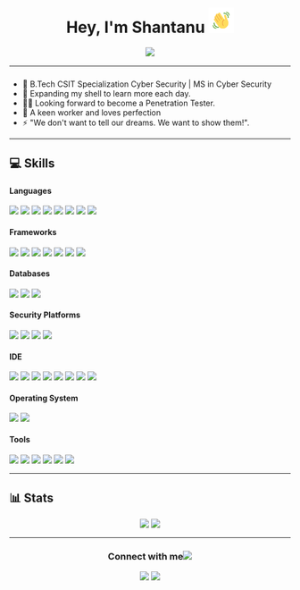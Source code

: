 <h1 align="center">Hey, I'm Shantanu <img src="wave.gif" 
         alt="Waving hand animated gif"
         height="45"
         width="45" />
</h1>

<p align="center">
	<a href="https://github.com/DenverCoder1/readme-typing-svg"><img src="https://readme-typing-svg.herokuapp.com?lines=Android+Developer;CS+Engineer;Penetration+Tester;Bug+Bounty+Hunter&center=true&width=380&height=45"></a><br>
</p>

---

### 

- 🔭 B.Tech CSIT Specialization Cyber Security | MS in Cyber Security
- 🌱 Expanding my shell to learn more each day.
- 👨‍💻 Looking forward to become a Penetration Tester.
- 🥅 A keen worker and loves perfection
- ⚡ "We don't want to tell our dreams. We want to show them!".

---

## 💻 Skills &nbsp;
<h4> Languages </h4>
<span> 
  <img src="https://img.shields.io/badge/Shell_Script-121011?style=for-the-badge&logo=gnu-bash&logoColor=white" />
  <img src="https://img.shields.io/badge/python-3670A0?style=for-the-badge&logo=python&logoColor=ffdd54" />
  <img src="https://img.shields.io/badge/C%2B%2B-00599C?style=for-the-badge&logo=c%2B%2B&logoColor=white" />
  <img src="https://img.shields.io/badge/r-%23276DC3.svg?style=for-the-badge&logo=r&logoColor=white" />
  <img src="https://img.shields.io/badge/HTML5-E34F26?style=for-the-badge&logo=html5&logoColor=white" />
  <img src="https://img.shields.io/badge/CSS3-1572B6?style=for-the-badge&logo=css3&logoColor=white" />
  <img src="https://img.shields.io/badge/Java-ED8B00?style=for-the-badge&logo=openjdk&logoColor=white"/>
  <img src="[https://img.shields.io/badge/-C++-blue?logo=cplusplus](https://img.shields.io/badge/C%2B%2B-17-blue?style=for-the-badge&logo=cplusplus)" />
</span>
<h4> Frameworks </h4>
<span>
	<img src="https://img.shields.io/badge/Socket.io-010101?&style=for-the-badge&logo=Socket.io&logoColor=white" />
	<img src="https://img.shields.io/badge/Selenium-43B02A?style=for-the-badge&logo=Selenium&logoColor=white" />
	<img src="https://img.shields.io/badge/pypi-3775A9?style=for-the-badge&logo=pypi&logoColor=white" />
	<img src="https://img.shields.io/badge/npm-CB3837?style=for-the-badge&logo=npm&logoColor=white" />
	<img src="https://img.shields.io/badge/numpy-%23013243.svg?style=for-the-badge&logo=numpy&logoColor=white" />
	<img src="https://img.shields.io/badge/pandas-%23150458.svg?style=for-the-badge&logo=pandas&logoColor=white" />
	<img src="https://img.shields.io/badge/node.js-339933?style=for-the-badge&logo=Node.js&logoColor=white" />
</span>
<h4> Databases </h4>
<span>
        <img src="https://img.shields.io/badge/MySQL-00000F?style=for-the-badge&logo=mysql&logoColor=white" />
        <img src="https://img.shields.io/badge/Mongo-DB-47A248?style=for-the-badge&logo=mongodb&logoColor=green" />
	<img src="https://img.shields.io/badge/Microsoft_SQL_Server-CC2927?style=for-the-badge&logo=microsoft-sql-server&logoColor=white" />
</span>
<h4> Security Platforms </h4>
<span>
        <img src="https://img.shields.io/badge/Bugcrowd-F26822?style=for-the-badge&logo=bugcrowd&logoColor=white" />
        <img src="https://img.shields.io/badge/Hackerone-494649?style=for-the-badge&logo=hackerone&logoColor=white" />
	<img src="https://img.shields.io/badge/HackTheBox-111927?style=for-the-badge&logo=Hack%20The%20Box&logoColor=9FEF00" />
	<img src="https://img.shields.io/badge/TryHackMe-212C42?style=for-the-badge&logo=TryHackMe&logoColor=white">
</span>
<h4> IDE </h4>
<span>
	<img src="https://img.shields.io/badge/Android_Studio-3DDC84?style=for-the-badge&logo=android-studio&logoColor=white" />
 	<img src="https://img.shields.io/badge/pycharm-15A42D.svg?style=for-the-badge&logo=pycharm&logoColor=white" />
        <img src="https://img.shields.io/badge/Colab-F9AB00?style=for-the-badge&logo=googlecolab&color=525252" /> 
	<img src="https://img.shields.io/badge/Solidity-e6e6e6?style=for-the-badge&logo=solidity&logoColor=black">
	<img src="https://img.shields.io/badge/RStudio-75AADB?style=for-the-badge&logo=RStudio&logoColor=white">
	<img src="https://img.shields.io/badge/Visual_Studio_Code-0078D4?style=for-the-badge&logo=visual%20studio%20code&logoColor=white" />
	<img src="https://img.shields.io/badge/jupyter-%23FA0F00.svg?style=for-the-badge&logo=jupyter&logoColor=white" />
	<img src="https://img.shields.io/badge/IntelliJ_IDEA-000000.svg?style=for-the-badge&logo=intellij-idea&logoColor=white" />
</span>
<h4> Operating System </h4>
<span>
	<img src="https://img.shields.io/badge/Windows-0078D6?style=for-the-badge&logo=windows&logoColor=white" />
	<img src="https://img.shields.io/badge/-Kali%20Linux-%23557C94?style=for-the-badge&logo=kalilinux&logoColor=white" />
</span>
<h4> Tools </h4>
<span>
	<img src="https://img.shields.io/badge/Postman-FF6C37?style=for-the-badge&logo=Postman&logoColor=white" />
	<img src="https://img.shields.io/badge/-VirusTotal-%23394EFF?style=for-the-badge&logo=virustotal&logoColor=white" />
	<img src="https://img.shields.io/badge/-Tor%20Browser-%237D4698?style=for-the-badge&logo=torbrowser&logoColor=white" />
	<img src="https://img.shields.io/badge/-Wireshark-%231679A7?style=for-the-badge&logo=wireshark&logoColor=white" />
	<img src="https://img.shields.io/badge/burpsuite-FF6633?style=for-the-badge&logo=burpsuite&logoColor=white" />
	<img src="https://img.shields.io/badge/metasploit-2596CD?style=for-the-badge&logo=metasploit&logoColor=white" />
</span>

---
## 📊 Stats &nbsp;

<p align="center">
	<img width="48%" src="https://github-readme-stats.vercel.app/api?username=shantanuv09&show_icons=true&count_private=true&theme=tokyonight" />
	<img width="48%" src="https://github-readme-streak-stats.herokuapp.com/?user=shantanuv09&theme=tokyonight" />
</p>


---

<h3 align="center">Connect with me<img src="https://github.com/oHTGo/oHTGo/blob/main/images/handshake.gif" height="35px"></h3>
<p align="center">
	<a href="https://www.linkedin.com/in/shantanuvartak/" target="blank"><img src="https://img.shields.io/badge/linkedin-%230077B5.svg?style=for-the-badge&logo=linkedin&logoColor=white"></a>
	<a href="mailto:shantanuvartak09@gmail.com?subject=Hello%20Shantanu" target="blank"><img src="https://img.shields.io/badge/Gmail-D14836?style=for-the-badge&logo=gmail&logoColor=white"></a>	
</p>


[linkedin]: https://www.linkedin.com/in/shantanuvartak/
